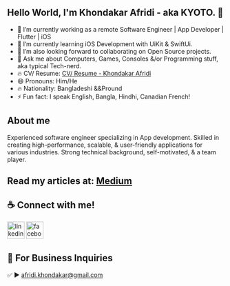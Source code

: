 ## Hello World, I'm Khondakar Afridi - aka KYOTO. 👋

- 🔭 I’m currently working as a remote Software Engineer | App Developer | Flutter | iOS
- 🌱 I’m currently learning iOS Development with UiKit & SwiftUi.
- 🤔 I’m also looking forward to collaborating on Open Source projects.
- 💬 Ask me about Computers, Games, Consoles &/or Programming stuff, aka typical Tech-nerd.
- 🔥 CV/ Resume: [CV/ Resume - Khondakar Afridi](https://drive.google.com/file/d/1jcACbuSEBZs9XrJ4D9FehJhTyau38P7k/view?usp=sharing)
- 😄 Pronouns: Him/He
- 🔥 Nationality: Bangladeshi &&Pround
- ⚡ Fun fact: I speak English, Bangla, Hindhi, Canadian French!

## About me

Experienced software engineer specializing in App development. Skilled in creating high-performance, scalable, & user-friendly applications for various industries. Strong technical background, self-motivated, & a team player. 

## Read my articles at: [Medium](https://medium.com/@afridi.khondakar)

## ☕ Connect with me!

 [<img src='https://upload.wikimedia.org/wikipedia/commons/thumb/0/01/LinkedIn_Logo.svg/291px-LinkedIn_Logo.svg.png?20170711102837' alt='linkedin' height='40'>](https://www.linkedin.com/in/khondakarafridi)  [<img src='https://static.xx.fbcdn.net/rsrc.php/y1/r/4lCu2zih0ca.svg' alt='facebook' height='40'>](https://www.facebook.com/WorkWithAfridi)

## 📧 For Business Inquiries 

✅  ► afridi.khondakar@gmail.com

[website]: https://sites.google.com/view/workwithafridi
[twitter]: https://twitter.com/KyotoBytes
[instagram]: https://www.instagram.com/llkyoto/
[linkedin]: https://www.linkedin.com/in/khondakarafridi/
[facebook]: https://www.facebook.com/WorkWithAfridi/
